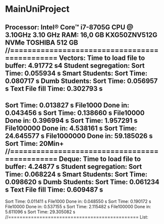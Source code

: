 # MainUniProject
Processor: Intel® Core™ i7-8705G CPU @ 3.10GHz 3.10 GHz
RAM: 16,0 GB
KXG50ZNV512G NVMe TOSHIBA 512 GB
//==============================================
Vectors:
Time to load file to buffer: 4.91772 s4
Student segregation: Sort Time: 0.055934 s
Smart Students: Sort Time: 0.080717 s
Dumb Students: Sort Time: 0.056957 s
Text File fill Time: 0.302793 s
-------------------------------------------------
Sort Time: 0.013827 s
File1000 Done in: 0.043456 s
Sort Time: 0.138660 s
File10000 Done in: 0.396994 s
Sort Time: 1.957291 s
File100000 Done in: 4.538161 s
Sort Time: 24.645577 s
File1000000 Done in: 59.185026 s
Sort Time: 20Min+
//==============================================
Deque:
Time to load file to buffer: 4.24877 s
Student segregation: Sort Time: 0.068224 s
Smart Students: Sort Time: 0.098620 s
Dumb Students: Sort Time: 0.061234 s
Text File fill Time: 0.609487 s
-------------------------------------------------
Sort Time: 0.011411 s
File1000 Done in: 0.048550 s
Sort Time: 0.190172 s
File10000 Done in: 0.537155 s
Sort Time: 2.115482 s
File100000 Done in: 5.611096 s
Sort Time: 29.305082 s
//==============================================
List:


